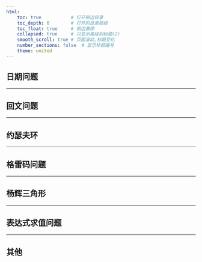 ```yaml
---
html:
    toc: true           # 打开侧边目录
    toc_depth: 6        # 打开的目录层级
    toc_float: true     # 侧边悬停
    collapsed: true     # 只显示高级别标题(2)
    smooth_scroll: true # 页面滚动,标题变化
    number_sections: false  # 显示标题编号
    theme: united
---
```


## 日期问题


---

## 回文问题


---
## 约瑟夫环



---
## 格雷码问题



---
## 杨辉三角形



---
## 表达式求值问题



---
## 其他
